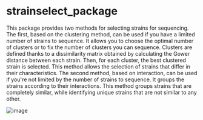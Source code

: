 # strainselect_package

This package provides two methods for selecting strains for sequencing. 
The first, based on the clustering method, can be used if you have a limited number of strains to sequence. It allows you to choose the optimal number of clusters or to fix the number of clusters you can sequence. Clusters are defined thanks to a dissimilarity matrix obtained by calculating the Gower distance between each strain. Then, for each cluster, the best clustered strain is selected. This method allows the selection of strains that differ in their characteristics.
The second method, based on interaction, can be used if you're not limited by the number of strains to sequence. It groups the strains according to their interactions. This method groups strains that are completely similar, while identifying unique strains that are not similar to any other.

![image](https://user-images.githubusercontent.com/114993027/220967873-c8a4edaa-2d93-441c-b88e-7ec0a9bb674b.png)

